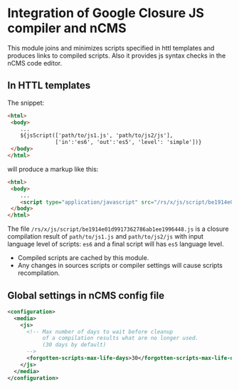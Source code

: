 Integration of Google Closure JS compiler and nCMS
==================================================

This module joins and minimizes scripts specified in httl templates 
and produces links to compiled scripts. Also it provides js syntax checks
in the nCMS code editor.
 
In HTTL templates
-----------------

The snippet:
```html
<html>
 <body>
    ...
    ${jsScript(['path/to/js1.js', 'path/to/js2/js'], 
               ['in':'es6', 'out':'es5', 'level': 'simple'])}
 </body>
</html>
```

will produce a markup like this:
```html
<html>
 <body> 
    ...
    <script type="application/javascript" src="/rs/x/js/script/be1914e01d9917362786ab1ee1996448.js"></script>
 </body>
</html>
```

The file `/rs/x/js/script/be1914e01d9917362786ab1ee1996448.js` is a closure compilation result 
of `path/to/js1.js` and `path/to/js2/js` with input language level of scripts: `es6` and a final script will 
has `es5` language level. 

* Compiled scripts are cached by this module.
* Any changes in sources scripts or compiler settings will cause scripts recompilation.   
                
Global settings in nCMS config file           
-----------------------------------
          
```xml
<configuration>
  <media>
    <js>
      <!-- Max number of days to wait before cleanup 
           of a compilation results what are no longer used.
           (30 days by default)             
      -->  
      <forgotten-scripts-max-life-days>30</forgotten-scripts-max-life-days>
    </js>
  </media>
</configuration>
```          
